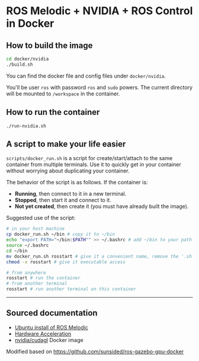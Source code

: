 # ROS Melodic + NVIDIA + ROS Control in Docker

## How to build the image
```bash
cd docker/nvidia
./build.sh
```
You can find the docker file and config files under `docker/nvidia`.

You'll be user `ros` with password `ros` and `sudo` powers. The current directory will be mounted to `/workspace` in the container.

## How to run the container
```
./run-nvidia.sh
```

## A script to make your life easier
`scripts/docker_run.sh` is a script for create/start/attach to the same container from multiple terminals. Use it to quickly get in your container without worrying about duplicating your container.

The behavior of the script is as follows. If the container is:
* **Running**, then connect to it in a new terminal.
* **Stopped**, then start it and connect to it.
* **Not yet created**, then create it (you must have already built the image).

Suggested use of the script:
``` bash
# in your host machine
cp docker_run.sh ~/bin # copy it to ~/bin
echo "export PATH="~/bin:$PATH"" >> ~/.bashrc # add ~/bin to your path
source ~/.bashrc
cd ~/bin
mv docker_run.sh rosstart # give it a convenient name, remove the '.sh' postfix
chmod -x rosstart # give it executable access

# from anywhere
rosstart # run the container
# from another terminal
rosstart # run another terminal on this container
```


---
## Sourced documentation
- [Ubuntu install of ROS Melodic](http://wiki.ros.org/melodic/Installation/Ubuntu)
- [Hardware Acceleration](http://wiki.ros.org/docker/Tutorials/Hardware%20Acceleration)
- [nvidia/cudagl](https://hub.docker.com/r/nvidia/cudagl/tags?page=1&name=16.04) Docker image

Modified based on https://github.com/sunsided/ros-gazebo-gpu-docker
